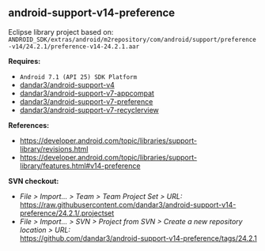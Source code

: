 ## android-support-v14-preference

Eclipse library project based on:<br/>
`ANDROID_SDK/extras/android/m2repository/com/android/support/preference-v14/24.2.1/preference-v14-24.2.1.aar`

**Requires:**
- `Android 7.1 (API 25) SDK Platform`
- [dandar3/android-support-v4](https://github.com/dandar3/android-support-v4/tree/24.2.1)
- [dandar3/android-support-v7-appcompat](https://github.com/dandar3/android-support-v7-appcompat/tree/24.2.1)
- [dandar3/android-support-v7-preference](https://github.com/dandar3/android-support-v7-preference/tree/24.2.1)
- [dandar3/android-support-v7-recyclerview](https://github.com/dandar3/android-support-v7-recyclerview/tree/24.2.1)

**References:**
- https://developer.android.com/topic/libraries/support-library/revisions.html
- https://developer.android.com/topic/libraries/support-library/features.html#v14-preference

**SVN checkout:**
- _File > Import... > Team > Team Project Set > URL:_<br/>
  https://raw.githubusercontent.com/dandar3/android-support-v14-preference/24.2.1/.projectset
- _File > Import... > SVN > Project from SVN > Create a new repository location > URL:_<br/>
  https://github.com/dandar3/android-support-v14-preference/tags/24.2.1
